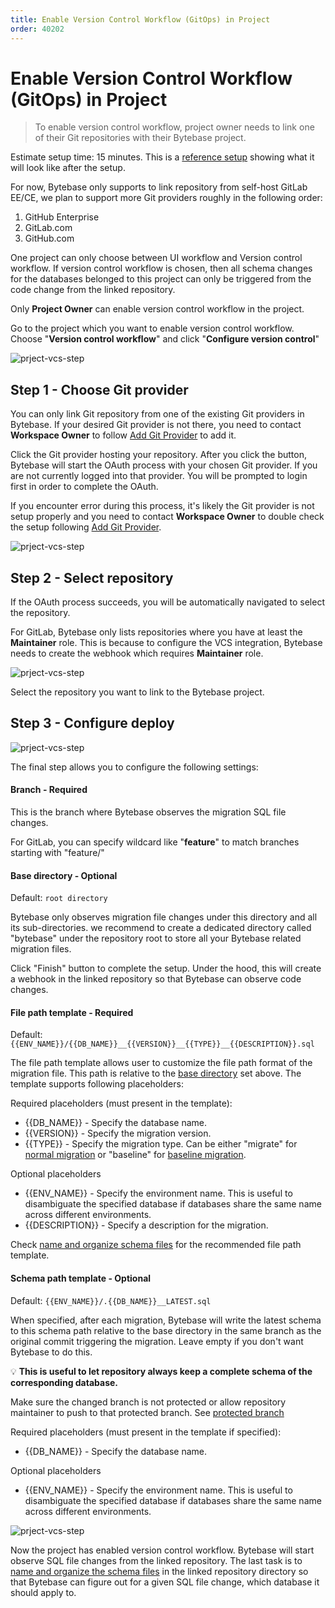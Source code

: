 ```yaml
---
title: Enable Version Control Workflow (GitOps) in Project
order: 40202
---
```


# Enable Version Control Workflow (GitOps) in Project

> To enable version control workflow, project owner needs to link one of their Git repositories with their Bytebase project.

Estimate setup time: 15 minutes. This is a [reference setup](https://demo.bytebase.com/project/blog-git-3003#version-control) showing what it will look like after the setup.

<hint-block type="info">

For now, Bytebase only supports to link repository from self-host GitLab EE/CE, we plan to support more Git providers roughly in the following order:

1. GitHub Enterprise
2. GitLab.com
3. GitHub.com

</hint-block>

<hint-block type="info">

One project can only choose between UI workflow and Version control workflow. If version control workflow is chosen, then all schema changes for the databases belonged to this project can only be triggered from the code change from the linked repository.

</hint-block>

<hint-block type="warning">

Only **Project Owner** can enable version control workflow in the project.

</hint-block>

Go to the project which you want to enable version control workflow. Choose "**Version control workflow**" and click "**Configure version control**"

![prject-vcs-step](/docs-assets/prject-vcs-step1.png)

## Step 1 - Choose Git provider

<hint-block type="info">

You can only link Git repository from one of the existing Git providers in Bytebase. If your desired Git provider is not there, you need to contact **Workspace Owner** to follow [Add Git Provider](/docs/use-bytebase/add-git-provider) to add it.

</hint-block>

Click the Git provider hosting your repository. After you click the button, Bytebase will start the OAuth process with your chosen Git provider. If you are not currently logged into that provider. You will be prompted to login first in order to complete the OAuth.

<hint-block type="info">

If you encounter error during this process, it's likely the Git provider is not setup properly and you need to contact **Workspace Owner** to double check the setup following [Add Git Provider](/docs/use-bytebase/add-git-provider).

</hint-block>

![prject-vcs-step](/docs-assets/prject-vcs-step2.png)

## Step 2 - Select repository

If the OAuth process succeeds, you will be automatically navigated to select the repository.

<hint-block type="info">

For GitLab, Bytebase only lists repositories where you have at least the **Maintainer** role. This is because to configure the VCS integration, Bytebase needs to create the webhook which requires **Maintainer** role.

</hint-block>

![prject-vcs-step](/docs-assets/prject-vcs-step3.png)

Select the repository you want to link to the Bytebase project.

## Step 3 - Configure deploy

![prject-vcs-step](/docs-assets/prject-vcs-step4.png)

The final step allows you to configure the following settings:

#### Branch - Required

This is the branch where Bytebase observes the migration SQL file changes.

<hint-block type="info">

For GitLab, you can specify wildcard like "**feature**" to match branches starting with "feature/"

</hint-block>

#### Base directory - Optional

Default: `root directory`

Bytebase only observes migration file changes under this directory and all its sub-directories. we recommend to create a dedicated directory called "bytebase" under the repository root to store all your Bytebase related migration files.

Click "Finish" button to complete the setup. Under the hood, this will create a webhook in the linked repository so that Bytebase can observe code changes.

#### File path template - Required

Default: `{{ENV_NAME}}/{{DB_NAME}}__{{VERSION}}__{{TYPE}}__{{DESCRIPTION}}.sql`

The file path template allows user to customize the file path format of the migration file. This path is relative to the [base directory](#base-directory-default-root-directory) set above. The template supports following placeholders:

Required placeholders (must present in the template):

- {{DB_NAME}} - Specify the database name.
- {{VERSION}} - Specify the migration version.
- {{TYPE}} - Specify the migration type. Can be either "migrate" for [normal migration](/docs/concepts/migration-types#normal-migration) or "baseline" for [baseline migration](/docs/concepts/migration-types#baseline-migration).

Optional placeholders

- {{ENV_NAME}} - Specify the environment name. This is useful to disambiguate the specified database if databases share the same name across different environments.
- {{DESCRIPTION}} - Specify a description for the migration.

Check [name and organize schema files](/docs/use-bytebase/name-and-organize-schema-files.md) for the recommended file path template.

#### Schema path template - Optional

Default: `{{ENV_NAME}}/.{{DB_NAME}}__LATEST.sql`

When specified, after each migration, Bytebase will write the latest schema to this schema path relative to the base directory in the same branch as the original commit triggering the migration. Leave empty if you don't want Bytebase to do this.

💡 **This is useful to let repository always keep a complete schema of the corresponding database.**

<hint-block type="warning">

Make sure the changed branch is not protected or allow repository maintainer to push to that protected branch. See [protected branch](https://docs.gitlab.com/ee/user/project/protected_branches.html)

</hint-block>

Required placeholders (must present in the template if specified):

- {{DB_NAME}} - Specify the database name.

Optional placeholders

- {{ENV_NAME}} - Specify the environment name. This is useful to disambiguate the specified database if databases share the same name across different environments.

![prject-vcs-step](/docs-assets/prject-vcs-step5.png)

Now the project has enabled version control workflow. Bytebase will start observe SQL file changes from the linked repository. The last task is to [name and organize the schema files](/docs/use-bytebase/name-and-organize-schema-files) in the linked repository directory so that Bytebase can figure out for a given SQL file change, which database it should apply to.
